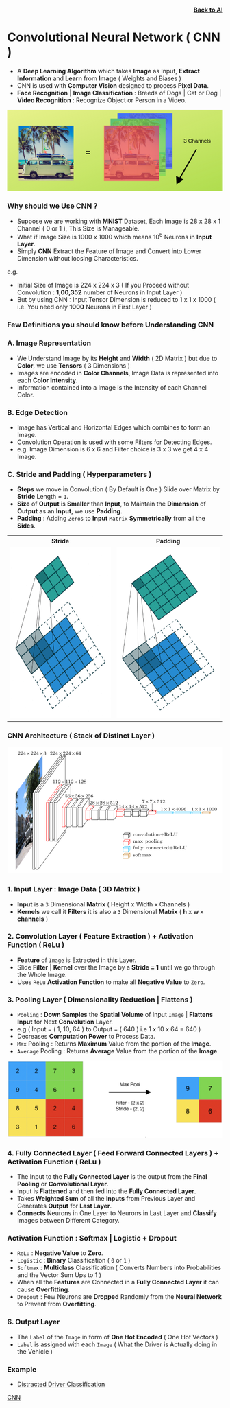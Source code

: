 <h4 align=right><a href="https://github.com/KIRANKUMAR7296/Library/blob/main/AI/AI.md">Back to AI</a></h4>

# Convolutional Neural Network ( CNN )

- A **Deep Learning Algorithm** which takes **Image** as Input, **Extract Information** and **Learn** from **Image** ( Weights and Biases )
- CNN is used with **Computer Vision** designed to process **Pixel Data**.
- **Face Recognition** | **Image Classification** : Breeds of Dogs | Cat or Dog | **Video Recognition** : Recognize Object or Person in a Video.

![Channels](Image/3Channels.png)

### Why should we Use CNN ?
- Suppose we are working with **MNIST** Dataset, Each Image is 28 x 28 x 1 Channel ( 0 or 1 ), This Size is Manageable.
- What if Image Size is 1000 x 1000 which means 10<sup>6</sup> Neurons in **Input Layer**. 
- Simply **CNN** Extract the Feature of Image and Convert into Lower Dimension without loosing Characteristics.

e.g.
- Initial Size of Image is 224 x 224 x 3 ( If you Proceed without Convolution : **1,00,352** number of Neurons in Input Layer )
- But by using CNN : Input Tensor Dimension is reduced to 1 x 1 x 1000 ( i.e. You need only **1000** Neurons in First Layer )

### Few Definitions you should know before Understanding CNN

### A. Image Representation
- We Understand Image by its **Height** and **Width** ( 2D Matrix ) but due to **Color**, we use **Tensors** ( 3 Dimensions )
- Images are encoded in **Color Channels**, Image Data is represented into each **Color Intensity**.
- Information contained into a Image is the Intensity of each Channel Color. 

### B. Edge Detection
- Image has Vertical and Horizontal Edges which combines to form an Image.
- Convolution Operation is used with some Filters for Detecting Edges.
- e.g. Image Dimension is 6 x 6 and Filter choice is 3 x 3 we get 4 x 4 Image.

### C. Stride and Padding ( Hyperparameters )
- **Steps** we move in Convolution ( By Default is One ) Slide over Matrix by **Stride** Length = `1`.
- **Size** of **Output** is **Smaller** than **Input**, to Maintain the **Dimension** of **Output** as an **Input**, we use **Padding**.
- **Padding** : Adding `Zeros` to **Input** `Matrix` **Symmetrically** from all the **Sides**.

<table align=center>
  <tr><th>Stride</th><th>Padding</th></tr>
  <tr><td><img src="Image/Stride.gif" width='400px' height='400px'></td><td><img src="Image/Padding.gif" width='400px' height='400px'></td></tr>
</table>

### CNN Architecture ( Stack of Distinct Layer )

![CNN Layer](Image/CNNLayers.png)

### 1. Input Layer : Image Data ( 3D Matrix )
- **Input** is a `3` Dimensional **Matrix** ( Height x Width x Channels )
- **Kernels** we call it **Filters** it is also a `3` Dimensional **Matrix** ( **h** x **w** x **channels** )
 
### 2. Convolution Layer ( Feature Extraction ) + Activation Function ( ReLu )
- **Feature** of `Image` is Extracted in this Layer. 
- Slide **Filter** | **Kernel** over the Image by a **Stride = 1** until we go through the Whole Image.
- Uses `ReLu` **Activation Function** to make all **Negative Value** to `Zero`.

### 3. Pooling Layer ( Dimensionality Reduction | Flattens )
- `Pooling` : **Down Samples** the **Spatial Volume** of Input `Image` | **Flattens Input** for Next **Convolution** Layer.  
- e.g ( Input = ( 1, 10, 64 ) to Output = ( 640 ) i.e 1 x 10 x 64 = 640 )
- Decreases **Computation Power** to Process Data. 
- `Max` Pooling : Returns **Maximum** Value from the portion of the **Image**.
- `Average` Pooling : Returns **Average** Value from the portion of the **Image**.

![Max Pool](Image/MaxPool.png)

### 4. Fully Connected Layer ( Feed Forward Connected Layers ) + Activation Function ( ReLu )
- The Input to the **Fully Connected Layer** is the output from the **Final Pooling** or **Convolutional Layer**. 
- Input is **Flattened** and then fed into the **Fully Connected Layer**.
- Takes **Weighted Sum** of all the **Inputs** from Previous Layer and Generates **Output** for **Last Layer**. 
- **Connects** Neurons in One Layer to Neurons in Last Layer and **Classify** Images between Different Category.

### Activation Function : Softmax | Logistic + Dropout
- `ReLu` : **Negative Value** to **Zero**.
- `Logistic` : **Binary** Classification ( `0` or `1` )
- `Softmax`  : **Multiclass** Classification ( Converts Numbers into Probabilities and the Vector Sum Ups to 1 )
- When all the **Features** are Connected in a **Fully Connected Layer** it can cause **Overfitting**.
- `Dropout` : Few Neurons are **Dropped** Randomly from the **Neural Network** to Prevent from **Overfitting**.

### 6. Output Layer
- The `Label` of the `Image` in form of **One Hot Encoded** ( One Hot Vectors )
- `Label` is assigned with each `Image` ( What the Driver is Actually doing in the Vehicle )

### Example

- [Distracted Driver Classification](https://github.com/KIRANKUMAR7296/Distracted-Driver-Classification)

[CNN](https://towardsdatascience.com/covolutional-neural-network-cb0883dd6529)
